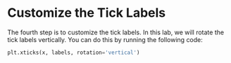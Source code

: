 # Customize the Tick Labels

The fourth step is to customize the tick labels. In this lab, we will rotate the tick labels vertically. You can do this by running the following code:

```python
plt.xticks(x, labels, rotation='vertical')
```
